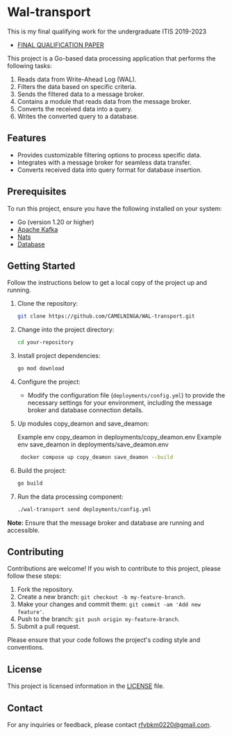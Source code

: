 # Wal-transport
This is my final qualifying work for the undergraduate ITIS 2019-2023

- [FINAL QUALIFICATION PAPER](https://kpfu.ru/student_diplom/10.160.178.20_O6_XX_U9XEGC_8TRNI4Z_G14VV13PK3R4M8TTW05K0S73NAFM7_Aidashev.pdf)

This project is a Go-based data processing application that performs the following tasks:

1. Reads data from Write-Ahead Log (WAL).
2. Filters the data based on specific criteria.
3. Sends the filtered data to a message broker.
4. Contains a module that reads data from the message broker.
5. Converts the received data into a query.
6. Writes the converted query to a database.

## Features

- Provides customizable filtering options to process specific data.
- Integrates with a message broker for seamless data transfer.
- Converts received data into query format for database insertion.

## Prerequisites

To run this project, ensure you have the following installed on your system:

- Go (version 1.20 or higher)
- [Apache Kafka](https://kafka.apache.org/documentation/)
- [Nats](https://docs.nats.io/)
- [Database](https://www.postgresql.org/) 

## Getting Started

Follow the instructions below to get a local copy of the project up and running.

1. Clone the repository:

   ```bash
   git clone https://github.com/CAMELNINGA/WAL-transport.git
   ```

1. Change into the project directory:

   ```bash
   cd your-repository
   ```

1. Install project dependencies:

   ```bash
   go mod download
   ```

1. Configure the project:

   - Modify the configuration file (`deployments/config.yml`) to provide the necessary settings for your environment, including the message broker and database connection details.

1. Up modules copy_deamon and save_deamon:
   
    Example env copy_deamon in deployments/copy_deamon.env
    Example env save_deamon in deployments/save_deamon.env

   ```bash
    docker compose up copy_deamon save_deamon --build
   ```


1. Build the project:

   ```bash
   go build 
   ```

1. Run the data processing component:

   ```bash
   ./wal-transport send deployments/config.yml
   ```
   

**Note:** Ensure that the message broker and database are running and accessible.

## Contributing

Contributions are welcome! If you wish to contribute to this project, please follow these steps:

1. Fork the repository.
2. Create a new branch: `git checkout -b my-feature-branch`.
3. Make your changes and commit them: `git commit -am 'Add new feature'`.
4. Push to the branch: `git push origin my-feature-branch`.
5. Submit a pull request.

Please ensure that your code follows the project's coding style and conventions.

## License

This project is licensed information in the [LICENSE](LICENSE) file.

## Contact

For any inquiries or feedback, please contact [rfvbkm0220@gmail.com](mailto:rfvbkm0220@gmail.com).
